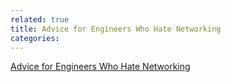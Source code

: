 ```yaml
---
related: true
title: Advice for Engineers Who Hate Networking
categories: 
---
```

[Advice for Engineers Who Hate Networking][1]

[1]: http://www.todaysengineer.org/2011/Jul/networking.asp

